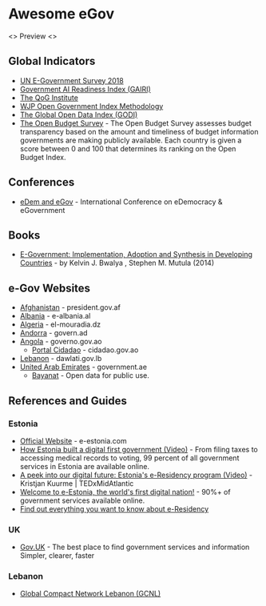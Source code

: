 # Awesome eGov
<> Preview <>

## Global Indicators
* [UN E-Government Survey 2018](https://publicadministration.un.org/egovkb/en-us/Reports/UN-E-Government-Survey-2018)
* [Government AI Readiness Index (GAIRI)](https://www.oxfordinsights.com/ai-readiness2019)
* [The QoG Institute](https://qog.pol.gu.se/)
* [WJP Open Government Index Methodology](https://worldjusticeproject.org/our-work/research-and-data/wjp-open-government-index/wjp-open-government-index-methodology)
* [The Global Open Data Index (GODI)](https://index.okfn.org)
* [The Open Budget Survey](https://www.internationalbudget.org/open-budget-survey/) - The Open Budget Survey assesses budget transparency based on the amount and timeliness of budget information governments are making publicly available. Each country is given a score between 0 and 100 that determines its ranking on the Open Budget Index.

## Conferences
* [eDem and eGov](https://edem-egov.org/) - International Conference on eDemocracy & eGovernment 

## Books
* [E-Government: Implementation, Adoption and Synthesis in Developing Countries](https://www.amazon.com/Government-Implementation-Synthesis-Developing-Information-ebook/dp/B0138MJV74) - by Kelvin J. Bwalya , Stephen M. Mutula (2014)

## e-Gov Websites
* [Afghanistan](http://president.gov.af/en) - president.gov.af
* [Albania](http://e-albania.al) - e-albania.al
* [Algeria](http://www.el-mouradia.dz) - el-mouradia.dz
* [Andorra](https://www.govern.ad/) - govern.ad
* [Angola](http://www.governo.gov.ao/) - governo.gov.ao
  * [Portal Cidadao](http://www.cidadao.gov.ao/) - cidadao.gov.ao
* [Lebanon](http://www.dawlati.gov.lb) - dawlati.gov.lb
* [United Arab Emirates](http://www.government.ae) - government.ae
  * [Bayanat](https://opendata.fcsa.gov.ae) - Open data for public use.

## References and Guides

### Estonia
* [Official Website](https://e-estonia.com/) - e-estonia.com
* [How Estonia built a digital first government (Video)](https://www.youtube.com/watch?v=kHiq5UfxePA) - From filing taxes to accessing medical records to voting, 99 percent of all government services in Estonia are available online.
* [A peek into our digital future: Estonia's e-Residency program (Video)](https://www.youtube.com/watch?v=QY_BArNLASY) - Kristjan Kuurme | TEDxMidAtlantic
* [Welcome to e-Estonia, the world's first digital nation!](https://www.youtube.com/watch?v=sh7W3kudseg) - 90%+ of government services available online.
* [Find out everything you want to know about e-Residency](https://learn.e-resident.gov.ee/hc/en-us)

### UK
* [Gov.UK](https://www.gov.uk/) - The best place to find government services and information Simpler, clearer, faster

### Lebanon
* [Global Compact Network Lebanon (GCNL)](https://www.globalcompact-lebanon.com/)
